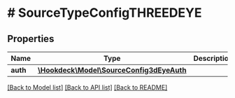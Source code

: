# # SourceTypeConfigTHREEDEYE

## Properties

Name | Type | Description | Notes
------------ | ------------- | ------------- | -------------
**auth** | [**\Hookdeck\Model\SourceConfig3dEyeAuth**](SourceConfig3dEyeAuth.md) |  | [optional]

[[Back to Model list]](../../README.md#models) [[Back to API list]](../../README.md#endpoints) [[Back to README]](../../README.md)
